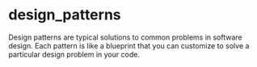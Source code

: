 # design_patterns
Design patterns are typical solutions to common problems in software design. Each pattern is like a blueprint that you can customize to solve a particular design problem in your code.
